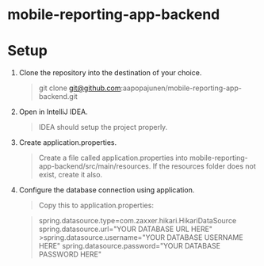 # mobile-reporting-app-backend

# Setup

1. Clone the repository into the destination of your choice.
   >git clone git@github.com:aapopajunen/mobile-reporting-app-backend.git

2. Open in IntelliJ IDEA.
   >IDEA should setup the project properly.

3. Create application.properties.
   >Create a file called application.properties into mobile-reporting-app-backend/src/main/resources. If the resources folder    does not exist, create it also.
   
4. Configure the database connection using application.
   >Copy this to application.properties:
   
   >spring.datasource.type=com.zaxxer.hikari.HikariDataSource
   >spring.datasource.url="YOUR DATABASE URL HERE"
   >spring.datasource.username="YOUR DATABASE USERNAME HERE"
   >spring.datasource.password="YOUR DATABASE PASSWORD HERE"
   
